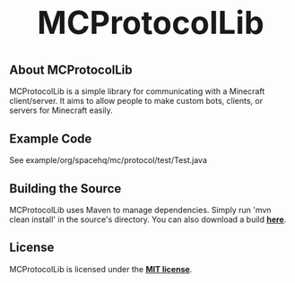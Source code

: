 <b><center><h1>MCProtocolLib</h></center></b>
==========



<b>About MCProtocolLib</b>
--------

MCProtocolLib is a simple library for communicating with a Minecraft client/server. It aims to allow people to make custom bots, clients, or servers for Minecraft easily.


<b>Example Code</b>
--------

See example/org/spacehq/mc/protocol/test/Test.java


<b>Building the Source</b>
--------

MCProtocolLib uses Maven to manage dependencies. Simply run 'mvn clean install' in the source's directory.
You can also download a build <b>[here](http://build.spacehq.org/job/MCProtocolLibSnapshot/)</b>.


<b>License</b>
---------

MCProtocolLib is licensed under the <b>[MIT license](http://www.opensource.org/licenses/mit-license.html)</b>.

